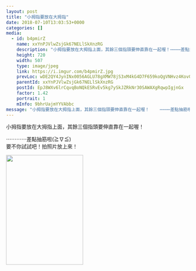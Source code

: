 ```yaml
---
layout: post
title: "小拇指要放在大拇指" 
date: 2018-07-10T13:03:53+0000 
categories: [] 
media:
  - id: b4pmirZ
    name: xxYnPJVlwZsjGk67NELlSkXnzRG
    description: "小拇指要放在大拇指上面，其餘三個指頭要伸直靠在一起喔！⋯⋯⋯⋯差點抽筋啦≧∇≦"   
    height: 720
    width: 507
    type: image/jpeg
    link: https://i.imgur.com/b4pmirZ.jpg
    prevLoc: wDE2QY4JynINx0056AGLU78gXMW78jS3xM4kG4D7F659koQgVNHvz4Kov0vGf14ExLwZRMiAm0OkqMg2SQgRjqv5V9FRByOBJMXXH4wgrPjW8psqzOE015gZuxjAky4kWWC4pAW99VMRhXJ99W38YPu7nZL60Dypsn2EDN33ORfXBgEovllwS5XRwo5ZNGFrYR30k8VKsQMQKn0lRrf3jp6REmoQTxVyDQWLQlUrPOXjkpJ6fVNr9p6rqZTp8WWL52Vo
    parentId: xxYnPJVlwZsjGk67NELlSkXnzRG
    postId: EpJ8WXv6lrCqvqBoNQkESRvEv5kg7ySkJZRkNr30SAWAXgRqwpIgjnGx
    factor: 1.42
    portrait: 1
    mInfo: 9bhrUajmYYVAbbc
message: "小拇指要放在大拇指上面，其餘三個指頭要伸直靠在一起喔！    ⋯⋯⋯⋯差點抽筋啦≧∇≦  要不你試試吧！拍照片放上來！"
---
```


小拇指要放在大拇指上面，其餘三個指頭要伸直靠在一起喔！  
  
⋯⋯⋯⋯差點抽筋啦(≧∇≦)  
要不你試試吧！拍照片放上來！


[//]: #media:  
<a href="https://i.imgur.com/b4pmirZ.jpg"><img src="https://i.imgur.com/b4pmirZ.jpg" height="300" width="211" /></a> 
 
